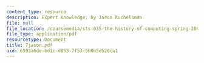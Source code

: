 ```yaml
---
content_type: resource
description: Expert Knowledge, by Jason Ruchelsman
file: null
file_location: /coursemedia/sts-035-the-history-of-computing-spring-2004/6593a6debd1cd8537f535b8b5d520ca1_7jason.pdf
file_type: application/pdf
resourcetype: Document
title: 7jason.pdf
uid: 6593a6de-bd1c-d853-7f53-5b8b5d520ca1
---
```

